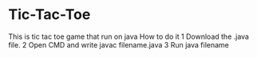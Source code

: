 # Tic-Tac-Toe
This is tic tac toe game that run on java
 How to do it
1 Download the .java file.
2 Open CMD and write javac filename.java
3 Run java filename
